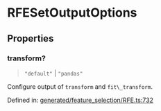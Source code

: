# RFESetOutputOptions

## Properties

### transform?

> `"default"` \| `"pandas"`

Configure output of `transform` and `fit\_transform`.

Defined in:  [generated/feature\_selection/RFE.ts:732](https://github.com/transitive-bullshit/scikit-learn-ts/blob/122b3c0/packages/sklearn/src/generated/feature_selection/RFE.ts#L732)
